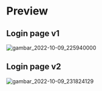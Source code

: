 <h1>Preview</h1>
<h2>Login page v1</h2>

![gambar_2022-10-09_225940000](https://user-images.githubusercontent.com/81340833/194766992-fd8a06ce-a33f-42f2-a9d7-aa1335436925.png)


<h2>Login page v2</h2>

![gambar_2022-10-09_231824129](https://user-images.githubusercontent.com/81340833/194767832-4dba20c2-5eb4-47b4-a0d7-ec75bd60ee7b.png)

